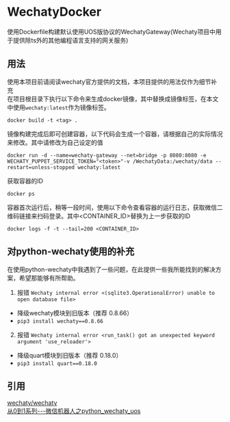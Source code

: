 # WechatyDocker
  使用Dockerfile构建默认使用UOS版协议的WechatyGateway(Wechaty项目中用于提供除ts外的其他编程语言支持的网关服务)
## 用法
使用本项目前请阅读wechaty官方提供的文档，本项目提供的用法仅作为细节补充  
在项目根目录下执行以下命令来生成docker镜像，其中<tag>替换成镜像标签，在本文中使用`wechaty:latest`作为镜像标签。
```shell
docker build -t <tag> .
```
镜像构建完成后即可创建容器，以下代码会生成一个容器，请根据自己的实际情况来修改。其中<token>请修改为自己设定的值
```shell
docker run -d --name=wechaty-gateway --net=bridge -p 8080:8080 -e WECHATY_PUPPET_SERVICE_TOKEN="<token>"-v /WechatyData:/wechaty/data --restart=unless-stopped wechaty:latest
```
获取容器的ID
```shell
docker ps
```
容器首次运行后，稍等一段时间，使用以下命令查看容器的运行日志，获取微信二维码链接来扫码登录。其中<CONTAINER_ID>替换为上一步获取的ID
```shell
docker logs -f -t --tail=200 <CONTAINER_ID>
```
## 对python-wechaty使用的补充
在使用python-wechaty中我遇到了一些问题，在此提供一些我所能找到的解决方案，希望那能够有所帮助。  
1. 报错 ``` Wechaty internal error <(sqlite3.OperationalError) unable to open database file> ```
  - 降级wechaty模块到旧版本（推荐 0.8.66）
  - ``` pip3 install wechaty==0.8.66 ```
2. 报错 ``` Wechaty internal error <run_task() got an unexpected keyword argument 'use_reloader'> ```
  - 降级quart模块到旧版本（推荐 0.18.0）
  - ``` pip3 install quart==0.18.0 ```
## 引用
[wechaty/wechaty](https://github.com/wechaty/wechaty)  
[从0到1系列---微信机器人之python_wechaty_uos](https://lovehxy.com/posts/tech/%E4%BB%8E0%E5%88%B01%E7%B3%BB%E5%88%97---%E5%BE%AE%E4%BF%A1%E6%9C%BA%E5%99%A8%E4%BA%BA%E4%B9%8Bpython_wechaty_uos/)
